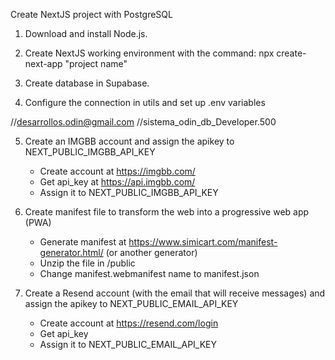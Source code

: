 Create NextJS project with PostgreSQL

1) Download and install Node.js.

2) Create NextJS working environment with the command: npx create-next-app "project name"

3) Create database in Supabase.

4) Configure the connection in utils and set up .env variables

//desarrollos.odin@gmail.com
//sistema_odin_db_Developer.500

5) Create an IMGBB account and assign the apikey to NEXT_PUBLIC_IMGBB_API_KEY
    - Create account at https://imgbb.com/
    - Get api_key at https://api.imgbb.com/
    - Assign it to NEXT_PUBLIC_IMGBB_API_KEY

6) Create manifest file to transform the web into a progressive web app (PWA)
    - Generate manifest at https://www.simicart.com/manifest-generator.html/ (or another generator)
    - Unzip the file in /public
    - Change manifest.webmanifest name to manifest.json

7) Create a Resend account (with the email that will receive messages) and assign the apikey to NEXT_PUBLIC_EMAIL_API_KEY

    - Create account at https://resend.com/login
    - Get api_key
    - Assign it to NEXT_PUBLIC_EMAIL_API_KEY
